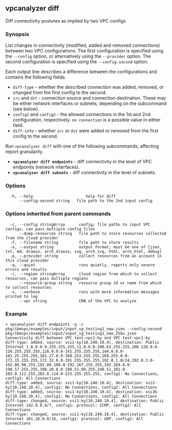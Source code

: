 ## vpcanalyzer diff
Diff connectivity postures as implied by two VPC configs

### Synopsis
List changes in connectivity (modified, added and removed connections) between two VPC configurations. The first configuration is specified using the `--config` option, or alternatively using the `--provider` option. The second configuration is specified using the `--config-second` option.

Each output line describes a difference between the configurations and contains the following fields.
* `diff-type` - whether the described connection was added, removed, or changed from the first config to the second.
* `src` and `dst` - connection source and connection destination. These may be either network interfaces or subnets, depending on the subcommand (see below).
* `config1` and `config2` - the allowed connections in the 1st and 2nd configuration, respectively. `no connection` is a possible value in either field.
* `diff-info` - whether `src` or `dst` were added or removed from the first config to the second.

Run `vpcanalyzer diff` with one of the following subcommands, affecting report granularity.
* **`vpcanalyzer diff endpoints`** - diff connectivity in the level of VPC endpoints (network interfaces).
* **`vpcanalyzer diff subnets`** - diff connectivity in the level of subnets.

### Options
```
  -h, --help                       help for diff
      --config-second string   file path to the 2nd input config
```

### Options inherited from parent commands
```
  -c, --config stringArray      config; file paths to input VPC configs, can pass multiple config files
      --dump-resources string   file path to store resources collected from the cloud provider
  -f, --filename string         file path to store results
  -o, --output string           output format; must be one of [json, txt, md, drawio, arch_drawio, svg, arch_svg, html, arch_html, debug]
  -p, --provider string         collect resources from an account in this cloud provider
  -q, --quiet                   runs quietly, reports only severe errors and results
  -r, --region stringArray      cloud region from which to collect resources, can pass multiple regions
      --resource-group string   resource group id or name from which to collect resources
  -v, --verbose                 runs with more informative messages printed to log
      --vpc string              CRN of the VPC to analyze
```
### Example
```
> vpcanalyzer diff endpoints -q -c pkg/ibmvpc/examples/input/input_sg_testing1_new.json --config-second pkg/ibmvpc/examples/input/input_sg_testing1_new_2SGs.json
Connectivity diff between VPC test-vpc1-ky and VPC test-vpc1-ky
diff-type: added, source: vsi1-ky[10.240.10.4], destination: Public Internet 1.0.0.0-9.255.255.255,11.0.0.0-100.63.255.255,100.128.0.0-126.255.255.255,128.0.0.0-141.255.255.255,144.0.0.0-161.25.255.255,161.27.0.0-169.253.255.255,169.255.0.0-172.15.255.255,172.32.0.0-191.255.255.255,192.0.1.0/24,192.0.3.0-192.88.98.255,192.88.100.0-192.167.255.255,192.169.0.0-198.17.255.255,198.20.0.0-198.51.99.255,198.51.101.0-203.0.112.255,203.0.114.0-223.255.255.255, config1: No Connections, config2: All Connections
diff-type: added, source: vsi1-ky[10.240.10.4], destination: vsi2-ky[10.240.20.4], config1: No Connections, config2: All Connections
diff-type: added, source: vsi1-ky[10.240.10.4], destination: vsi3b-ky[10.240.30.4], config1: No Connections, config2: All Connections
diff-type: changed, source: vsi1-ky[10.240.10.4], destination: Public Internet 142.0.0.0/7, config1: protocol: ICMP, config2: All Connections
diff-type: changed, source: vsi1-ky[10.240.10.4], destination: Public Internet 161.26.0.0/16, config1: protocol: UDP, config2: All Connections
```

